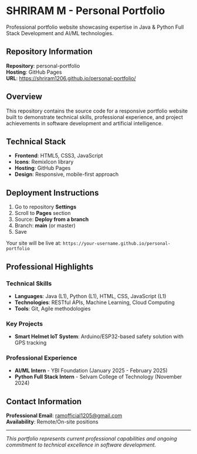 # SHRIRAM M - Personal Portfolio

Professional portfolio website showcasing expertise in Java & Python Full Stack Development and AI/ML technologies.

## Repository Information

**Repository**: personal-portfolio  
**Hosting**: GitHub Pages  
**URL**:  https://shriram1206.github.io/personal-portfolio/
## Overview

This repository contains the source code for a responsive portfolio website built to demonstrate technical skills, professional experience, and project achievements in software development and artificial intelligence.

## Technical Stack

- **Frontend**: HTML5, CSS3, JavaScript
- **Icons**: RemixIcon library
- **Hosting**: GitHub Pages
- **Design**: Responsive, mobile-first approach

## Deployment Instructions

1. Go to repository **Settings**
2. Scroll to **Pages** section
3. Source: **Deploy from a branch**
4. Branch: **main** (or master)
5. Save

Your site will be live at: `https://your-username.github.io/personal-portfolio`

## Professional Highlights

### Technical Skills
- **Languages**: Java (L1), Python (L1), HTML, CSS, JavaScript (L1)
- **Technologies**: RESTful APIs, Machine Learning, Cloud Computing
- **Tools**: Git, Agile methodologies

### Key Projects
- **Smart Helmet IoT System**: Arduino/ESP32-based safety solution with GPS tracking

### Professional Experience
- **AI/ML Intern** - YBI Foundation (January 2025 - February 2025)
- **Python Full Stack Intern** - Selvam College of Technology (November 2024)

## Contact Information

**Professional Email**: ramofficial1205@gmail.com  
**Availability**: Remote/On-site positions

---

*This portfolio represents current professional capabilities and ongoing commitment to technical excellence in software development.*
